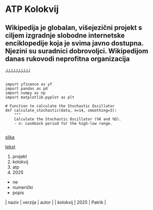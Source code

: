 # ATP Kolokvij
## Wikipedija je globalan, višejezični projekt s ciljem izgradnje slobodne internetske enciklopedije koja je svima javno dostupna. Njezini su suradnici dobrovoljci. Wikipedijom danas rukovodi neprofitna organizacija
JJJJJJJJJJ
```

import yfinance as yf
import pandas as pd
import numpy as np
import matplotlib.pyplot as plt

# Function to calculate the Stochastic Oscillator
def calculate_stochastic(data, n=14, smoothing=3):
    """
    Calculate the Stochastic Oscillator (%K and %D).
    - n: Lookback period for the high-low range.
    
```


[slika](https://www.pexels.com/)

[tekst](https://gist.github.com/discover?page=2)

1. projekt
2. kolokvij
3. atp
4. 2025

- ne
- numerički
- popis

| naziv | verzija | autor |
| kolokvij | 2025 | Patrik |

 
 
 
 


